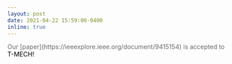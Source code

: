 ```yaml
---
layout: post
date: 2021-04-22 15:59:00-0400
inline: true
---
```

<span style="color:dimgray">
Our [paper](https://ieeexplore.ieee.org/document/9415154) is accepted to <span style="color:black">T-MECH!</span>
</span>
